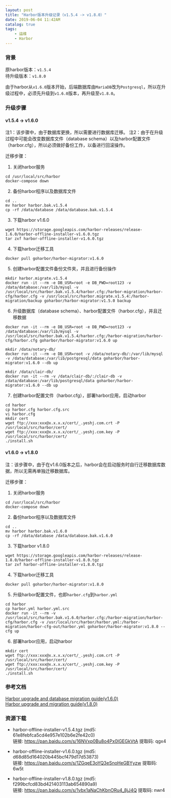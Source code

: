 ```yaml
---
layout: post
title: "Harbor版本升级记录（v1.5.4 -> v1.8.0）"
date: 2019-06-04 11:42AM
catalog: true
tags:
    - 运维
    - Harbor
---
```


### 背景

原harbor版本：`v1.5.4`  
待升级版本：`v1.8.0`

由于harbor从`v1.6.0`版本开始，后端数据库由`MariaDB`改为`Postgresql`，所以在升级过程中，必须先升级到`v1.6.0`版本，再升级至`v1.8.0`。

### 升级步骤

#### v1.5.4 -> v1.6.0

注1：该步骤中，由于数据库更换，所以需要进行数据库迁移。
注2：由于在升级过程中可能会改变数据库文件（database schema）以及harbor配置文件（harbor.cfg），所以必须做好备份工作，以备进行回滚操作。

迁移步骤：

1. 关闭harbor服务

```
cd /usr/local/src/harbor
docker-compose down
```

2. 备份harbor程序以及数据库文件

```
cd ..
mv harbor harbor.bak.v1.5.4
cp -rf /data/database /data/database.bak.v1.5.4
```

3. 下载harbor v1.6.0

```
wget https://storage.googleapis.com/harbor-releases/release-1.6.0/harbor-offline-installer-v1.6.0.tgz
tar zxf harbor-offline-installer-v1.6.0.tgz
```

4. 下载harbor迁移工具

```
docker pull goharbor/harbor-migrator:v1.6.0
```

5. 创建harbor配置文件备份文件夹，并且进行备份操作

```
mkdir harbor.migrate.v1.5.4
docker run -it --rm -e DB_USR=root -e DB_PWD=root123 -v /data/database:/var/lib/mysql -v /usr/local/src/harbor.bak.v1.5.4/harbor.cfg:/harbor-migration/harbor-cfg/harbor.cfg -v /usr/local/src/harbor.migrate.v1.5.4:/harbor-migration/backup goharbor/harbor-migrator:v1.5.0 backup
```

6. 升级数据库（database schema）、harbor配置文件（harbor.cfg），并且迁移数据

```
docker run -it --rm -e DB_USR=root -e DB_PWD=root123 -v /data/database:/var/lib/mysql -v /usr/local/src/harbor.bak.v1.5.4/harbor.cfg:/harbor-migration/harbor-cfg/harbor.cfg goharbor/harbor-migrator:v1.6.0 up

mkdir /data/notary-db/
docker run -it --rm -e DB_USR=root -v /data/notary-db/:/var/lib/mysql -v /data/database:/var/lib/postgresql/data goharbor/harbor-migrator:v1.6.0 --db up

mkdir /data/clair-db/
docker run -it --rm -v /data/clair-db/:/clair-db -v /data/database:/var/lib/postgresql/data goharbor/harbor-migrator:v1.6.0 --db up
```

7. 创建harbor配置文件（harbor.cfg），部署harbor应用，启动harbor

```
cd harbor
cp harbor.cfg harbor.cfg.src
vi harbor.cfg
mkdir cert
wget ftp://xxx:xxx@x.x.x.x/cert/_.yeshj.com.crt -P /usr/local/src/harbor/cert/
wget ftp://xxx:xxx@x.x.x.x/cert/_.yeshj.com.key -P /usr/local/src/harbor/cert/
./install.sh 
```

#### v1.6.0 -> v1.8.0

注：该步骤中，由于在v1.6.0版本之后，harbor会在启动服务时自行迁移数据库数据，所以无需再单独迁移数据库。

迁移步骤：

1. 关闭harbor服务

```
cd /usr/local/src/harbor
docker-compose down
```

2. 备份harbor程序以及数据库文件

```
cd ..
mv harbor harbor.bak.v1.6.0
cp -rf /data/database /data/database.bak.v1.6.0
```

3. 下载harbor v1.8.0

```
wget https://storage.googleapis.com/harbor-releases/release-1.8.0/harbor-offline-installer-v1.8.0.tgz
tar zxf harbor-offline-installer-v1.8.0.tgz
```

4. 下载harbor迁移工具

```
docker pull goharbor/harbor-migrator:v1.8.0
```

5. 升级harbor配置文件，也即`harbor.cfg`到`harbor.yml`

```
cd harbor
cp harbor.yml harbor.yml.src
docker run -it --rm -v /usr/local/src/harbor.bak.v1.6.0/harbor.cfg:/harbor-migration/harbor-cfg/harbor.cfg -v /usr/local/src/harbor/harbor.yml:/harbor-migration/harbor-cfg-out/harbor.yml goharbor/harbor-migrator:v1.8.0 --cfg up
```

6. 部署harbor应用，启动harbor

```
mkdir cert
wget ftp://xxx:xxx@x.x.x.x/cert/_.yeshj.com.crt -P /usr/local/src/harbor/cert/
wget ftp://xxx:xxx@x.x.x.x/cert/_.yeshj.com.key -P /usr/local/src/harbor/cert/
./install.sh 
```

### 参考文档

[Harbor upgrade and database migration guide(v1.6.0)](https://github.com/goharbor/harbor/blob/release-1.6.0/docs/migration_guide.md)  
[Harbor upgrade and migration guide(v1.8.0)](https://github.com/goharbor/harbor/blob/release-1.8.0/docs/migration_guide.md)

### 资源下载
- harbor-offline-installer-v1.5.4.tgz (md5: 61e8febfca5cd4e957e102b6e2fe42c0)  
链接: https://pan.baidu.com/s/16NVxp0Bu8o4Px0lGEGkVtA 提取码: qgx4

- harbor-offline-installer-v1.6.0.tgz (md5: d68d85d164020b445bcf479d17d53873)  
链接: https://pan.baidu.com/s/1ZGqeE3oYQ3eSnoHeGBYyzw 提取码: 6w5t

- harbor-offline-installer-v1.8.0.tgz (md5: f299bcfcd83bd421403113ab654890a9)  
链接: https://pan.baidu.com/s/1vbx1aNaChKbnORu4_8jJ4Q 提取码: nwr4
